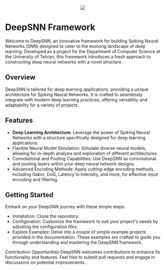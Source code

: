 <div align="center">
  <img src="[path/to/your/image.png](https://github.com/NimaVahdat/SNN-Framework-/blob/main/logo.png)">
</div>

# DeepSNN Framework
Welcome to DeepSNN, an innovative framework for building Spiking Neural Networks (SNN) designed to cater to the evolving landscape of deep learning. Developed as a project for the Department of Computer Science at the University of Tehran, this framework introduces a fresh approach to constructing deep neural networks with a novel structure.

## Overview
DeepSNN is tailored for deep learning applications, providing a unique architecture for Spiking Neural Networks. It is crafted to seamlessly integrate with modern deep learning practices, offering versatility and adaptability for a variety of projects.

## Features
* **Deep Learning Architecture**: Leverage the power of Spiking Neural Networks with a structure specifically designed for deep learning applications.
* Flexible Neural Model Simulation: Simulate diverse neural models, allowing for in-depth analysis and exploration of different architectures.
* Convolutional and Pooling Capabilities: Use DeepSNN as convolutional and pooling layers within your deep neural network designs.
* Advanced Encoding Methods: Apply cutting-edge encoding methods, including Gabor, DoG, Latency to Intensity, and more, for effective input encoding and filtering.

## Getting Started
Embark on your DeepSNN journey with these simple steps:

* Installation: Clone the repository.
* Configuration: Customize the framework to suit your project's needs by adjusting the configuration files.
* Explore Examples: Delve into a couple of simple example projects provided in the documentation. These examples are crafted to guide you through understanding and mastering the DeepSNN framework.

Contribution Opportunities
DeepSNN welcomes contributions to enhance its functionality and features. Feel free to submit pull requests and engage in discussions on potential improvements.
